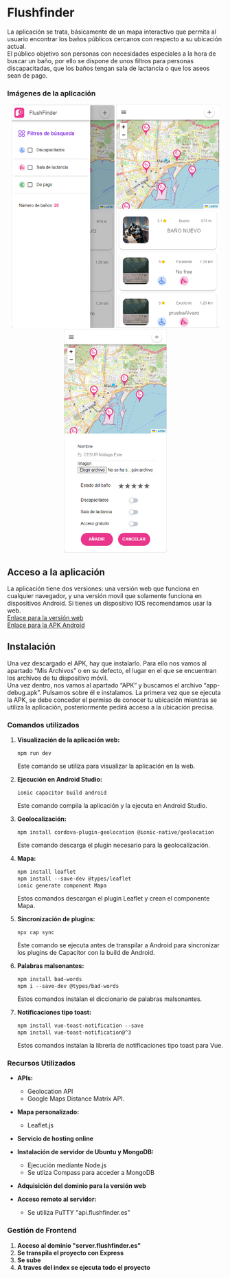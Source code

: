 # Flushfinder 
La aplicación se trata, básicamente de un mapa interactivo que permita al usuario encontrar los baños públicos cercanos con respecto a su ubicación actual.<br/>
El público objetivo son personas con necesidades especiales a la hora de buscar un baño, por ello se dispone de unos filtros para personas discapacitadas, que los baños tengan sala de lactancia o que los aseos sean de pago.

### Imágenes de la aplicación

<div align="center">
    <img src="imagenesMD/imagen1Flushfinder.png" alt="Imagen1" width="240" height="520"> <img src="imagenesMD/imagen2Flushfinder.png" alt="Imagen2" width="240" height="520"> <img src="imagenesMD/imagen3Flushfinder.png"         alt="Imagen3" width="240" height="520">
</div>


## Acceso a la aplicación
La aplicación tiene dos versiones: una versión web que funciona en cualquier navegador, y una versión movil que solamente funciona en dispositivos Android. Si tienes un dispositivo IOS recomendamos usar la web.<br/>
[Enlace para la versión web](http:flushfinder.es) <br/>
[Enlace para la APK Android](https://drive.google.com/file/d/1Oe-ADzJXUDyc1gfMprQjtc5mAXPSJYkJ/view?usp=sharing)

## Instalación
Una vez descargado el APK, hay que instalarlo. Para ello nos vamos al apartado “Mis Archivos” o en su defecto, el lugar en el que se encuentran los archivos de tu dispositivo móvil.  <br/>
Una vez dentro, nos vamos al apartado “APK” y buscamos el archivo “app-debug.apk”. Pulsamos sobre él e instalamos. La primera vez que se ejecuta la APK, se debe conceder el permiso de conocer tu ubicación mientras
se utiliza la aplicación, posteriormente pedirá acceso a la ubicación precisa.

### Comandos utilizados

1. **Visualización de la aplicación web:**
    ```
    npm run dev
    ```
    Este comando se utiliza para visualizar la aplicación en la web.


2. **Ejecución en Android Studio:**
    ```
    ionic capacitor build android
    ```
    Este comando compila la aplicación y la ejecuta en Android Studio.


3. **Geolocalización:**
    ```
    npm install cordova-plugin-geolocation @ionic-native/geolocation
    ```
    Este comando descarga el plugin necesario para la geolocalización.


4. **Mapa:**
    ```
    npm install leaflet
    npm install --save-dev @types/leaflet
    ionic generate component Mapa
    ```
    Estos comandos descargan el plugin Leaflet y crean el componente Mapa.


5. **Sincronización de plugins:**
    ```
    npx cap sync
    ```
    Este comando se ejecuta antes de transpilar a Android para sincronizar los plugins de Capacitor con la build de Android.


6. **Palabras malsonantes:**
    ```
    npm install bad-words
    npm i --save-dev @types/bad-words
    ```
    Estos comandos instalan el diccionario de palabras malsonantes.


7. **Notificaciones tipo toast:**
    ```
    npm install vue-toast-notification --save
    npm install vue-toast-notification@^3
    ```
    Estos comandos instalan la librería de notificaciones tipo toast para Vue.


### Recursos Utilizados

- **APIs:**
    - Geolocation API
    - Google Maps Distance Matrix API.

- **Mapa personalizado:**
    - Leaflet.js

- **Servicio de hosting online**

- **Instalación de servidor de Ubuntu y MongoDB:**
    - Ejecución mediante Node.js
    - Se utliza Compass para acceder a MongoDB

- **Adquisición del dominio para la versión web**
  
- **Acceso remoto al servidor:**
  - Se utiliza PuTTY "api.flushfinder.es"

### Gestión de Frontend
1. **Acceso al dominio "server.flushfinder.es"**
2. **Se transpila el proyecto con Express**
3. **Se sube**
4. **A traves del index se ejecuta todo el proyecto**


